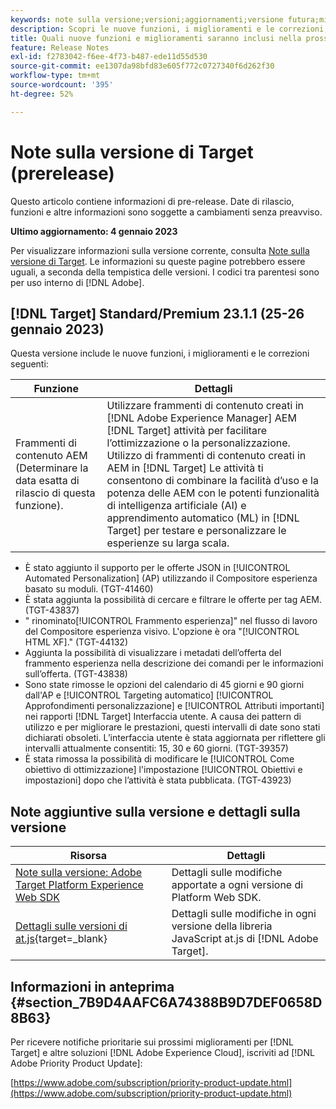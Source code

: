 ```yaml
---
keywords: note sulla versione;versioni;aggiornamenti;versione futura;miglioramenti;nuove funzioni;correzioni;aggiornamenti;prerelease
description: Scopri le nuove funzioni, i miglioramenti e le correzioni, compresi SDK, API e librerie JavaScript, inclusi nella prossima versione di Adobe Target.
title: Quali nuove funzioni e miglioramenti saranno inclusi nella prossima versione?
feature: Release Notes
exl-id: f2783042-f6ee-4f73-b487-ede11d55d530
source-git-commit: ee1307da98bfd83e605f772c0727340f6d262f30
workflow-type: tm+mt
source-wordcount: '395'
ht-degree: 52%

---
```


# Note sulla versione di Target (prerelease)

Questo articolo contiene informazioni di pre-release. Date di rilascio, funzioni e altre informazioni sono soggette a cambiamenti senza preavviso.

**Ultimo aggiornamento: 4 gennaio 2023**

Per visualizzare informazioni sulla versione corrente, consulta [Note sulla versione di Target](release-notes.md). Le informazioni su queste pagine potrebbero essere uguali, a seconda della tempistica delle versioni. I codici tra parentesi sono per uso interno di [!DNL Adobe].

## [!DNL Target] Standard/Premium 23.1.1 (25-26 gennaio 2023)

Questa versione include le nuove funzioni, i miglioramenti e le correzioni seguenti:

| Funzione | Dettagli |
| --- | --- |
| Frammenti di contenuto AEM<br>(Determinare la data esatta di rilascio di questa funzione). | Utilizzare frammenti di contenuto creati in [!DNL Adobe Experience Manager] AEM [!DNL Target] attività per facilitare l’ottimizzazione o la personalizzazione.<br>Utilizzo di frammenti di contenuto creati in AEM in [!DNL Target] Le attività ti consentono di combinare la facilità d’uso e la potenza delle AEM con le potenti funzionalità di intelligenza artificiale (AI) e apprendimento automatico (ML) in [!DNL Target] per testare e personalizzare le esperienze su larga scala. |

* È stato aggiunto il supporto per le offerte JSON in [!UICONTROL Automated Personalization] (AP) utilizzando il Compositore esperienza basato su moduli. (TGT-41460)
* È stata aggiunta la possibilità di cercare e filtrare le offerte per tag AEM. (TGT-43837)
* &quot; rinominato[!UICONTROL Frammento esperienza]&quot; nel flusso di lavoro del Compositore esperienza visivo. L&#39;opzione è ora &quot;[!UICONTROL HTML XF].&quot; (TGT-44132)
* Aggiunta la possibilità di visualizzare i metadati dell’offerta del frammento esperienza nella descrizione dei comandi per le informazioni sull’offerta. (TGT-43838)
* Sono state rimosse le opzioni del calendario di 45 giorni e 90 giorni dall&#39;AP e [!UICONTROL Targeting automatico] [!UICONTROL Approfondimenti personalizzazione] e [!UICONTROL Attributi importanti] nei rapporti [!DNL Target] Interfaccia utente. A causa dei pattern di utilizzo e per migliorare le prestazioni, questi intervalli di date sono stati dichiarati obsoleti. L’interfaccia utente è stata aggiornata per riflettere gli intervalli attualmente consentiti: 15, 30 e 60 giorni. (TGT-39357)
* È stata rimossa la possibilità di modificare le [!UICONTROL Come obiettivo di ottimizzazione] l&#39;impostazione [!UICONTROL Obiettivi e impostazioni] dopo che l’attività è stata pubblicata. (TGT-43923)

## Note aggiuntive sulla versione e dettagli sulla versione

| Risorsa | Dettagli |
|--- |--- |
| [Note sulla versione: Adobe Target Platform Experience Web SDK](https://experienceleague.adobe.com/docs/experience-platform/edge/release-notes.html?lang=it) | Dettagli sulle modifiche apportate a ogni versione di Platform Web SDK. |
| [Dettagli sulle versioni di at.js](https://developer.adobe.com/target/implement/client-side/atjs/target-atjs-versions/){target=_blank} | Dettagli sulle modifiche in ogni versione della libreria JavaScript at.js di [!DNL Adobe Target]. |


## Informazioni in anteprima {#section_7B9D4AAFC6A74388B9D7DEF0658D8B63}

Per ricevere notifiche prioritarie sui prossimi miglioramenti per [!DNL Target] e altre soluzioni [!DNL Adobe Experience Cloud], iscriviti ad [!DNL Adobe Priority Product Update]:

[https://www.adobe.com/subscription/priority-product-update.html](https://www.adobe.com/subscription/priority-product-update.html)
